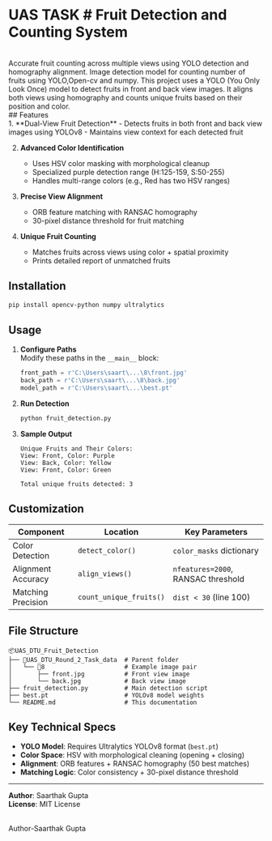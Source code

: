 # UAS TASK # Fruit Detection and Counting System  
<br>
Accurate fruit counting across multiple views using YOLO detection and homography alignment. Image detection model for counting number of fruits using YOLO,Open-cv and numpy.
This project uses a YOLO (You Only Look Once) model to detect fruits in front and back view images. It aligns both views using homography and counts unique fruits based on their position and color.
<br>
## Features  
<br>
1. **Dual-View Fruit Detection**  
   - Detects fruits in both front and back view images using YOLOv8  
   - Maintains view context for each detected fruit  

2. **Advanced Color Identification**  
   - Uses HSV color masking with morphological cleanup  
   - Specialized purple detection range (H:125-159, S:50-255)  
   - Handles multi-range colors (e.g., Red has two HSV ranges)  

3. **Precise View Alignment**  
   - ORB feature matching with RANSAC homography  
   - 30-pixel distance threshold for fruit matching  

4. **Unique Fruit Counting**  
   - Matches fruits across views using color + spatial proximity  
   - Prints detailed report of unmatched fruits  

## Installation  
```bash
pip install opencv-python numpy ultralytics
```

## Usage  
1. **Configure Paths**  
   Modify these paths in the `__main__` block:  
   ```python
   front_path = r'C:\Users\saart\...\8\front.jpg'
   back_path = r'C:\Users\saart\...\8\back.jpg'
   model_path = r'C:\Users\saart\...\best.pt'
   ```

2. **Run Detection**  
   ```bash
   python fruit_detection.py
   ```

3. **Sample Output**  
   ```
   Unique Fruits and Their Colors:
   View: Front, Color: Purple
   View: Back, Color: Yellow
   View: Front, Color: Green

   Total unique fruits detected: 3
   ```

## Customization  

| Component            | Location                     | Key Parameters                |
|----------------------|------------------------------|--------------------------------|
| Color Detection      | `detect_color()`             | `color_masks` dictionary       |
| Alignment Accuracy   | `align_views()`              | `nfeatures=2000`, RANSAC threshold |
| Matching Precision   | `count_unique_fruits()`      | `dist < 30` (line 100)         |

## File Structure  
```
📦UAS_DTU_Fruit_Detection
├── 📂UAS_DTU_Round_2_Task_data  # Parent folder
│   └── 📂8                      # Example image pair
│       ├── front.jpg           # Front view image
│       └── back.jpg            # Back view image
├── fruit_detection.py          # Main detection script
├── best.pt                     # YOLOv8 model weights
└── README.md                   # This documentation
```

## Key Technical Specs  
- **YOLO Model**: Requires Ultralytics YOLOv8 format (`best.pt`)  
- **Color Space**: HSV with morphological cleaning (opening + closing)  
- **Alignment**: ORB features + RANSAC homography (50 best matches)  
- **Matching Logic**: Color consistency + 30-pixel distance threshold  

---

**Author**: Saarthak Gupta  
**License**: MIT License

<br>
Author-Saarthak Gupta

